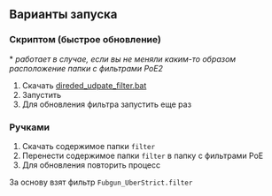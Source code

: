 ## Варианты запуска

### Скриптом (быстрое обновление)
\* *работает в случае, если вы не меняли каким-то образом расположение папки с фильтрами PoE2*
1. Скачать [direded_udpate_filter.bat](https://raw.githubusercontent.com/direded/poe2-filter/refs/heads/master/direded_update_filter.bat)
2. Запустить
3. Для обновления фильтра запустить еще раз

### Ручками
1. Скачать содержимое папки `filter`
2. Перенести содержимое папки `filter` в папку с фильтрами PoE
3. Для обновления повторить процесс

За основу взят фильтр `Fubgun_UberStrict.filter`
